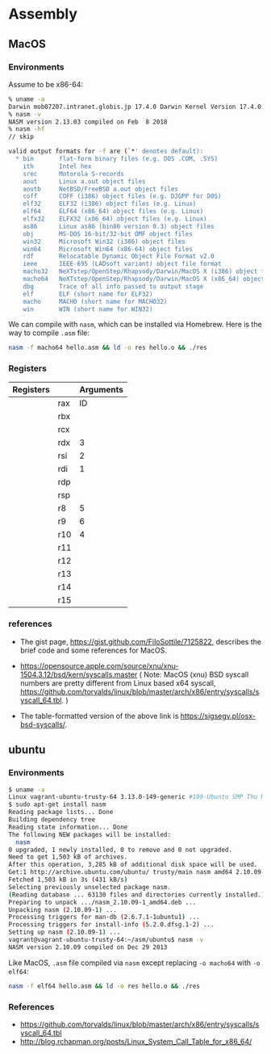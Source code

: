 # Assembly

## MacOS

### Environments

Assume to be x86-64:


```bash
% uname -a
Darwin mob07207.intranet.globis.jp 17.4.0 Darwin Kernel Version 17.4.0: Sun Dec 17 09:19:54 PST 2017; root:xnu-4570.41.2~1/RELEASE_X86_64 x86_64
% nasm -v
NASM version 2.13.03 compiled on Feb  8 2018
% nasm -hf
// skip

valid output formats for -f are (`*' denotes default):
  * bin       flat-form binary files (e.g. DOS .COM, .SYS)
    ith       Intel hex
    srec      Motorola S-records
    aout      Linux a.out object files
    aoutb     NetBSD/FreeBSD a.out object files
    coff      COFF (i386) object files (e.g. DJGPP for DOS)
    elf32     ELF32 (i386) object files (e.g. Linux)
    elf64     ELF64 (x86_64) object files (e.g. Linux)
    elfx32    ELFX32 (x86_64) object files (e.g. Linux)
    as86      Linux as86 (bin86 version 0.3) object files
    obj       MS-DOS 16-bit/32-bit OMF object files
    win32     Microsoft Win32 (i386) object files
    win64     Microsoft Win64 (x86-64) object files
    rdf       Relocatable Dynamic Object File Format v2.0
    ieee      IEEE-695 (LADsoft variant) object file format
    macho32   NeXTstep/OpenStep/Rhapsody/Darwin/MacOS X (i386) object files
    macho64   NeXTstep/OpenStep/Rhapsody/Darwin/MacOS X (x86_64) object files
    dbg       Trace of all info passed to output stage
    elf       ELF (short name for ELF32)
    macho     MACHO (short name for MACHO32)
    win       WIN (short name for WIN32)
```

We can compile with `nasm`, which can be installed via Homebrew. Here is the way to compile `.asm` file:

```bash
nasm -f macho64 hello.asm && ld -o res hello.o && ./res
```

### Registers

|Registers||Arguments|
|---|---|---|
||rax|ID|
||rbx||
||rcx||
||rdx|3|
||rsi|2|
||rdi|1|
||rdp||
||rsp||
||r8|5|
||r9|6|
||r10|4|
||r11||
||r12||
||r13||
||r14||
||r15||

### references

+ The gist page, https://gist.github.com/FiloSottile/7125822, describes the brief code and some references for MacOS.

+ https://opensource.apple.com/source/xnu/xnu-1504.3.12/bsd/kern/syscalls.master ( Note: MacOS (xnu) BSD syscall numbers are pretty different from Linux based x64 syscall, https://github.com/torvalds/linux/blob/master/arch/x86/entry/syscalls/syscall_64.tbl. )

+ The table-formatted version of the above link is https://sigsegv.pl/osx-bsd-syscalls/.


## ubuntu

### Environments

```bash
$ uname -a
Linux vagrant-ubuntu-trusty-64 3.13.0-149-generic #199-Ubuntu SMP Thu May 17 10:12:50 UTC 2018 x86_64 x86_64 x86_64 GNU/Linux
$ sudo apt-get install nasm
Reading package lists... Done
Building dependency tree
Reading state information... Done
The following NEW packages will be installed:
  nasm
0 upgraded, 1 newly installed, 0 to remove and 0 not upgraded.
Need to get 1,503 kB of archives.
After this operation, 3,285 kB of additional disk space will be used.
Get:1 http://archive.ubuntu.com/ubuntu/ trusty/main nasm amd64 2.10.09-1 [1,503 kB]
Fetched 1,503 kB in 3s (431 kB/s)
Selecting previously unselected package nasm.
(Reading database ... 63130 files and directories currently installed.)
Preparing to unpack .../nasm_2.10.09-1_amd64.deb ...
Unpacking nasm (2.10.09-1) ...
Processing triggers for man-db (2.6.7.1-1ubuntu1) ...
Processing triggers for install-info (5.2.0.dfsg.1-2) ...
Setting up nasm (2.10.09-1) ...
vagrant@vagrant-ubuntu-trusty-64:~/asm/ubuntu$ nasm -v
NASM version 2.10.09 compiled on Dec 29 2013
```


Like MacOS, `.asm` file compiled via `nasm` except replacing `-o macho64` with `-o elf64`:

```bash
nasm -f elf64 hello.asm && ld -o res hello.o && ./res
```

### References

+ https://github.com/torvalds/linux/blob/master/arch/x86/entry/syscalls/syscall_64.tbl
+ http://blog.rchapman.org/posts/Linux_System_Call_Table_for_x86_64/
